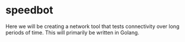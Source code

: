 # speedbot
Here we will be creating a network tool that tests connectivity over long periods of time. This will primarily be written in Golang.
